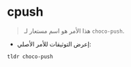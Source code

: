 # cpush

> هذا الأمر هو اسم مستعار لـ `choco-push`.

- إعرض التوثيقات للأمر الأصلي:

`tldr choco-push`
